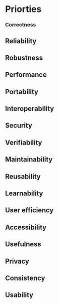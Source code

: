 # Priorties
### Correctness	
## Reliability	
## Robustness	
## Performance	
## Portability	
## Interoperability	
## Security
## Verifiability	
## Maintainability
## Reusability	
## Learnability
## User efficiency
## Accessibility
## Usefulness	
## Privacy	
## Consistency
## Usability	
